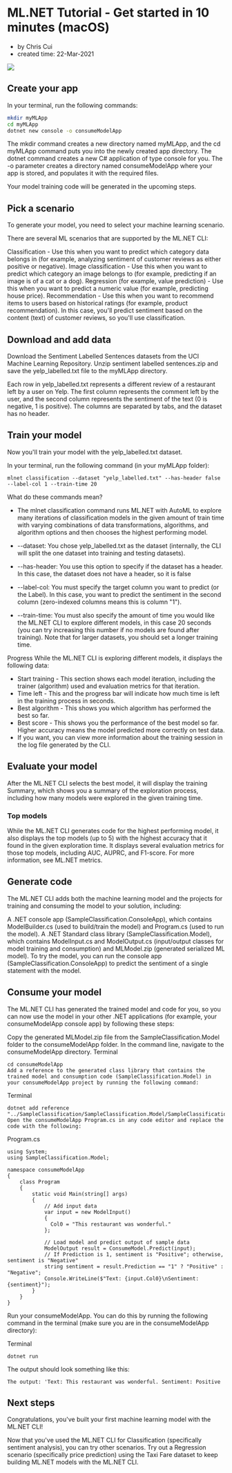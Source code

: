 # ML.NET Tutorial - Get started in 10 minutes (macOS)

- by Chris Cui
- created time: 22-Mar-2021

![](ML.Net.jpg)

## Create your app
In your terminal, run the following commands:

```bash 
mkdir myMLApp
cd myMLApp
dotnet new console -o consumeModelApp
```

The mkdir command creates a new directory named myMLApp, and the cd myMLApp command puts you into the newly created app directory. The dotnet command creates a new C# application of type console for you. The -o parameter creates a directory named consumeModelApp where your app is stored, and populates it with the required files.

Your model training code will be generated in the upcoming steps.

## Pick a scenario
To generate your model, you need to select your machine learning scenario.

There are several ML scenarios that are supported by the ML.NET CLI:

Classification - Use this when you want to predict which category data belongs in (for example, analyzing sentiment of customer reviews as either positive or negative).
Image classification - Use this when you want to predict which category an image belongs to (for example, predicting if an image is of a cat or a dog).
Regression (for example, value prediction) - Use this when you want to predict a numeric value (for example, predicting house price).
Recommendation - Use this when you want to recommend items to users based on historical ratings (for example, product recommendation).
In this case, you'll predict sentiment based on the content (text) of customer reviews, so you'll use classification.


## Download and add data
Download the Sentiment Labelled Sentences datasets from the UCI Machine Learning Repository. Unzip sentiment labelled sentences.zip and save the yelp_labelled.txt file to the myMLApp directory.

Each row in yelp_labelled.txt represents a different review of a restaurant left by a user on Yelp. The first column represents the comment left by the user, and the second column represents the sentiment of the text (0 is negative, 1 is positive). The columns are separated by tabs, and the dataset has no header.

## Train your model
Now you'll train your model with the yelp_labelled.txt dataset.

In your terminal, run the following command (in your myMLApp folder):
```
mlnet classification --dataset "yelp_labelled.txt" --has-header false --label-col 1 --train-time 20
```

What do these commands mean?
- The mlnet classification command runs ML.NET with AutoML to explore many iterations of classification models in the given amount of train time with varying combinations of data transformations, algorithms, and algorithm options and then chooses the highest performing model.

- --dataset: You chose yelp_labelled.txt as the dataset (internally, the CLI will split the one dataset into training and testing datasets).
- --has-header: You use this option to specify if the dataset has a header. In this case, the dataset does not have a header, so it is false
- --label-col: You must specify the target column you want to predict (or the Label). In this case, you want to predict the sentiment in the second column (zero-indexed columns means this is column "1").
- --train-time: You must also specify the amount of time you would like the ML.NET CLI to explore different models, in this case 20 seconds (you can try increasing this number if no models are found after training). Note that for larger datasets, you should set a longer training time.

Progress
While the ML.NET CLI is exploring different models, it displays the following data:

- Start training - This section shows each model iteration, including the trainer (algorithm) used and evaluation metrics for that iteration.
- Time left - This and the progress bar will indicate how much time is left in the training process in seconds.
- Best algorithm - This shows you which algorithm has performed the best so far.
- Best score - This shows you the performance of the best model so far. Higher accuracy means the model predicted more correctly on test data.
- If you want, you can view more information about the training session in the log file generated by the CLI.

## Evaluate your model
After the ML.NET CLI selects the best model, it will display the training Summary, which shows you a summary of the exploration process, including how many models were explored in the given training time.

### Top models
While the ML.NET CLI generates code for the highest performing model, it also displays the top models (up to 5) with the highest accuracy that it found in the given exploration time. It displays several evaluation metrics for those top models, including AUC, AUPRC, and F1-score. For more information, see ML.NET metrics.

## Generate code
The ML.NET CLI adds both the machine learning model and the projects for training and consuming the model to your solution, including:

A .NET console app (SampleClassification.ConsoleApp), which contains ModelBuilder.cs (used to build/train the model) and Program.cs (used to run the model).
A .NET Standard class library (SampleClassification.Model), which contains ModelInput.cs and ModelOutput.cs (input/output classes for model training and consumption) and MLModel.zip (generated serialized ML model).
To try the model, you can run the console app (SampleClassification.ConsoleApp) to predict the sentiment of a single statement with the model.

## Consume your model
The ML.NET CLI has generated the trained model and code for you, so you can now use the model in your other .NET applications (for example, your consumeModelApp console app) by following these steps:

Copy the generated MLModel.zip file from the SampleClassification.Model folder to the consumeModelApp folder.
In the command line, navigate to the consumeModelApp directory.
Terminal
```
cd consumeModelApp
Add a reference to the generated class library that contains the trained model and consumption code (SampleClassification.Model) in your consumeModelApp project by running the following command:
```

Terminal

```
dotnet add reference "../SampleClassification/SampleClassification.Model/SampleClassification.Model.csproj"
Open the consumeModelApp Program.cs in any code editor and replace the code with the following:
```

Program.cs

```
using System;
using SampleClassification.Model;

namespace consumeModelApp
{
    class Program
    {
        static void Main(string[] args)
        {
            // Add input data
            var input = new ModelInput()
            {
              Col0 = "This restaurant was wonderful."
            };

            // Load model and predict output of sample data
            ModelOutput result = ConsumeModel.Predict(input);
            // If Prediction is 1, sentiment is "Positive"; otherwise, sentiment is "Negative"
            string sentiment = result.Prediction == "1" ? "Positive" : "Negative";
            Console.WriteLine($"Text: {input.Col0}\nSentiment: {sentiment}");
        }
    }
}
```

Run your consumeModelApp. You can do this by running the following command in the terminal (make sure you are in the consumeModelApp directory):

Terminal

```
dotnet run
```

The output should look something like this:
```
The output: 'Text: This restaurant was wonderful. Sentiment: Positive
```

## Next steps

Congratulations, you've built your first machine learning model with the ML.NET CLI!

Now that you've used the ML.NET CLI for Classification (specifically sentiment analysis), you can try other scenarios. Try out a Regression scenario (specifically price prediction) using the Taxi Fare dataset to keep building ML.NET models with the ML.NET CLI.


